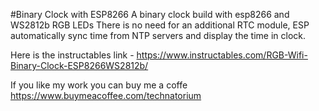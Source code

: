 #Binary Clock with ESP8266
A binary clock build with esp8266 and  WS2812b RGB LEDs
There is no need for an additional RTC module, ESP automatically sync time from NTP servers and display the time in clock.

Here is the instructables link - https://www.instructables.com/RGB-Wifi-Binary-Clock-ESP8266WS2812b/

If you like my work you can buy me a coffe
https://www.buymeacoffee.com/technatorium
